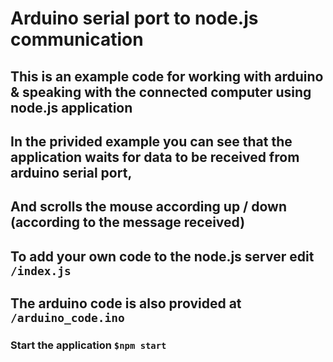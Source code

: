 # Arduino serial port to node.js communication 

## This is an example code for working with arduino & speaking with the connected computer using node.js application
## In the privided example you can see that the application waits for data to be received from arduino serial port,
## And scrolls the mouse according up / down (according to the message received)

## To add your own code to the node.js server edit `/index.js`

## The arduino code is also provided at `/arduino_code.ino`

### Start the application `$npm start`